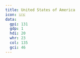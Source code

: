 ```yaml
---
title: United States of America
icon: 🇺🇸
data:
  gpi: 131
  gdp: 1
  hdi: 20
  whr: 23
  col: 135
  gci: 46
---
```

